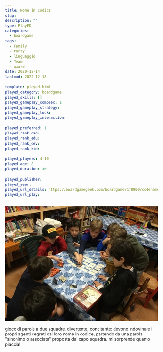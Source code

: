 ```yaml
---
title: Nome in Codice
slug: 
description: ""
type: PlayED
categories:
  - boardgame
tags:
  - Family
  - Party
  - linguaggio
  - Team
  - award
date: 2020-12-14
lastmod: 2022-12-18

template: played.html
played_category: boardgame
played_skills: []
played_gameplay_complex: 1
played_gameplay_strategy: 
played_gameplay_luck: 
played_gameplay_interaction: 

played_preferred: 1
played_rank_dad: 
played_rank_edu: 
played_rank_dev: 
played_rank_kid: 

played_players: 4-10
played_age: 8
played_duration: 30

played_publisher: 
played_year: 
played_url_details: https://boardgamegeek.com/boardgame/178900/codenames
played_url_play: 
---
```


![](../../assets/img/played/boardgame/nome_in_codice.webp)

gioco di parole a due squadre. divertente, concitante: devono indovinare i propri agenti segreti dal loro nome in codice, partendo da una parola "sinonimo o associata" proposta dal capo squadra. mi sorprende quanto piaccia!
